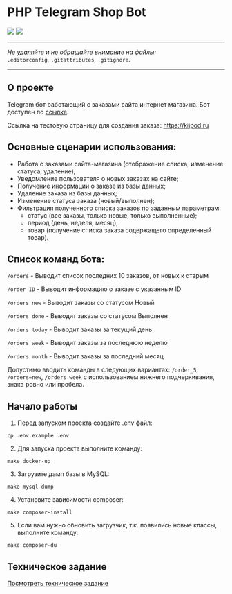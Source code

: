 # PHP Telegram Shop Bot

<p align="left">
<img src="https://img.shields.io/badge/php-8.3-blue">
<img src="https://img.shields.io/badge/mysql-8.0-orange">
</p>

---

_Не удаляйте и не обращайте внимание на файлы:_<br>
`.editorconfig`, `.gitattributes`, `.gitignore`.

---

## О проекте

Telegram бот работающий с заказами сайта интернет магазина. Бот доступен по [ссылке](https://t.me/KanaiShopBot).

Ссылка на тестовую страницу для создания заказа: https://kiipod.ru

## Основные сценарии использования:

- Работа с заказами сайта-магазина (отображение списка,
изменение статуса, удаление);
- Уведомление пользователя о новых заказах на сайте;
- Получение информации о заказе из базы данных;
- Удаление заказа из базы данных;
- Изменение статуса заказа (новый/выполнен);
- Фильтрация полученного списка заказов по заданным
параметрам:
  - статус (все заказы, только новые, только
     выполненные);
  - период (день, неделя, месяц);
  - товар (получение списка заказа содержащего
     определенный товар).

## Список команд бота:

```/orders``` - Выводит список последних 10 заказов, от новых к старым

```/order ID``` - Выводит информацию о заказе с указанным ID

```/orders new``` - Выводит заказы со статусом Новый

```/orders done``` - Выводит заказы со статусом Выполнен

```/orders today``` - Выводит заказы за текущий день

```/orders week``` - Выводит заказы за последнюю неделю

```/orders month``` - Выводит заказы за последний месяц

Допустимо вводить команды в следующих вариантах: ```/order_5```, ```/orders=new```, ```/orders week``` с использованием нижнего подчеркивания, знака ровно или пробела.

## Начало работы

1. Перед запуском проекта создайте .env файл:

```
cp .env.example .env
```

2. Для запуска проекта выполните команду:

```
make docker-up
```

3. Загрузите дамп базы в MySQL:

```
make mysql-dump
```

4. Установите зависимости composer:

```
make composer-install
```

5. Если вам нужно обновить загрузчик, т.к. появились новые классы, выполните команду:

```
make composer-du
```

## Техническое задание

[Посмотреть техническое задание](tz.pdf)
